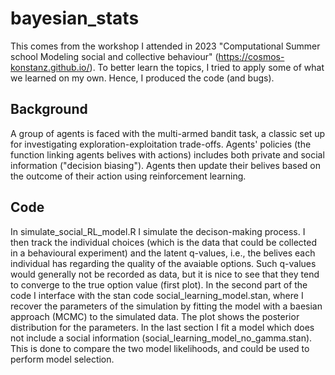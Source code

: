 # bayesian_stats
This comes from the workshop I attended in 2023 "Computational Summer school Modeling social and collective behaviour" (https://cosmos-konstanz.github.io/). To better learn the topics, I tried to apply some of what we learned on my own. Hence, I produced the code (and bugs). 

## Background
A group of agents is faced with the multi-armed bandit task, a classic set up for investigating exploration-exploitation trade-offs. Agents' policies (the function linking agents belives with actions) includes both private and social information ("decision biasing"). Agents then update their belives based on the outcome of their action using reinforcement learning.

## Code

In simulate_social_RL_model.R I simulate the decison-making process. I then track the individual choices (which is the data that could be collected in a behavioural experiment) and the latent q-values, i.e., the belives each individual has regarding the quality of the avaiable options. Such q-values would generally not be recorded as data, but it is nice to see that they tend to converge to the true option value (first plot). In the second part of the code I interface with the stan code social_learning_model.stan, where I recover the parameters of the simulation by fitting the model with a baesian approach (MCMC) to the simulated data. The plot shows the posterior distribution for the parameters. In the last section I fit a model which does not include a social information (social_learning_model_no_gamma.stan). This is done to compare the two model likelihoods, and could be used to perform model selection.
